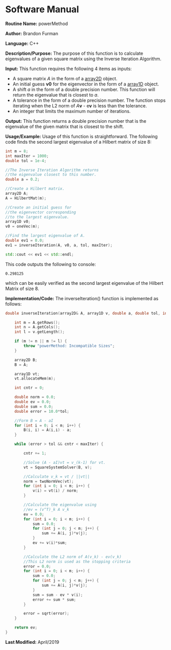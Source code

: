 # Software Manual

**Routine Name:** powerMethod

**Author:** Brandon Furman

**Language:** C++

**Description/Purpose:** The purpose of this function is to calculate eigenvalues of a given square matrix using the Inverse Iteration Algorithm.

**Input:** This function requires the following 4 items as inputs:

- A square matrix *A* in the form of a [array2D](https://brandonfurman.github.io/math5610/SoftwareManual/DataStructures/array2D) object.
- An initial guess **v0** for the eigenvector in the form of a [array1D](https://brandonfurman.github.io/math5610/SoftwareManual/DataStructures/array1D) object.
- A shift *a* in the form of a double precision number. This function will return the eigenvalue that is closest to *a*.
- A tolerance in the form of a double precision number. The function stops iterating when the L2 norm of *A***v** - e**v** is less than the tolerance.
- An integer that limits the maximum number of iterations. 

**Output:** This function returns a double precision number that is the eigenvalue of the given matrix that is closest to the shift.

**Usage/Example:** Usage of this function is straightforward. The following code finds the second largest eigenvalue of a Hilbert matrix of size 8:
```cpp
int m = 8;
int maxIter = 1000;
double tol = 1e-4;

//The Inverse Iteration Algorithm returns
//the eigenvalue closest to this number.
double a = 0.2;

//Create a Hilbert matrix.
array2D A;
A = HilbertMat(m);

//Create an initial guess for
//the eigenvector corresponding
//to the largest eigenvalue.
array1D v0;
v0 = oneVec(m);

//Find the largest eigenvalue of A.
double ev1 = 0.0;
ev1 = inverseIteration(A, v0, a, tol, maxIter);

std::cout << ev1 << std::endl;
```
This code outputs the following to console:
```
0.298125
```
which can be easily verified as the second largest eigenvalue of the Hilbert Matrix of size 8.

**Implementation/Code:** The inverseIteration() function is implemented as follows:

```cpp
double inverseIteration(array2D& A, array1D v, double a, double tol, int maxIter) {

	int m = A.getRows();
	int n = A.getCols();
	int l = v.getLength();

	if (m != n || m != l) {
		throw "powerMethod: Incompatible Sizes";
	}

	array2D B;
	B = A;

	array1D vt;
	vt.allocateMem(m);

	int cntr = 0;

	double norm = 0.0;
	double ev = 0.0;
	double sum = 0.0;
	double error = 10.0*tol;

	//Form B = A - aI
	for (int i = 0; i < m; i++) {
		B(i, i) = A(i,i) - a;
	}

	while (error > tol && cntr < maxIter) {

		cntr += 1;

		//Solve (A - aI)vt = v_(k-1) for vt.
		vt = SquareSystemSolver(B, v);

		//Calculate v_k = vt / ||vt||
		norm = twoNormVec(vt);
		for (int i = 0; i < m; i++) {
			v(i) = vt(i) / norm;
		}

		//Calculate the eigenvalue using
		//ev = (v^T)_k A v_k
		ev = 0.0;
		for (int i = 0; i < m; i++) {
			sum = 0.0;
			for (int j = 0; j < m; j++) {
				sum += A(i, j)*v(j);
			}
			ev += v(i)*sum;
		}

		//Calculate the L2 norm of A(v_k) - ev(v_k)
		//This L2 norm is used as the stopping criteria
		error = 0.0;
		for (int i = 0; i < m; i++) {
			sum = 0.0;
			for (int j = 0; j < m; j++) {
				sum += A(i, j)*v(j);
			}
			sum = sum - ev * v(i);
			error += sum * sum;
		}

		error = sqrt(error);
	}

	return ev;
}
```

**Last Modified:** April/2019